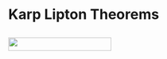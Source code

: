 # Karp Lipton Theorems

## <img src="/notes/background/tex/964287ab76fecafb422f1d7c31089b35.svg?invert_in_darkmode&sanitize=true" align=middle width=206.683719pt height=27.72066330000001pt/>
